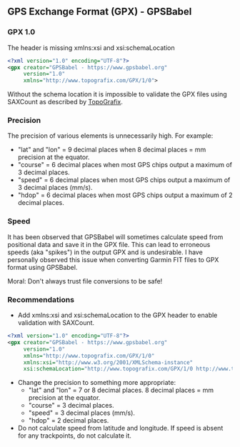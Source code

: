 ## GPS Exchange Format (GPX) - GPSBabel

### GPX 1.0

The header is missing xmlns:xsi and xsi:schemaLocation

```xml
<?xml version="1.0" encoding="UTF-8"?>
<gpx creator="GPSBabel - https://www.gpsbabel.org"
     version="1.0"
     xmlns="http://www.topografix.com/GPX/1/0">
```

Without the schema location it is impossible to validate the GPX files using SAXCount as described by [TopoGrafix](https://www.topografix.com/gpx_validation.asp).



### Precision

The precision of various elements is unnecessarily high. For example:

- "lat" and "lon" = 9 decimal places when 8 decimal places = mm precision at the equator.
- "course" = 6 decimal places when most GPS chips output a maximum of 3 decimal places.
- "speed" = 6 decimal places when most GPS chips output a maximum of 3 decimal places (mm/s).
- "hdop" = 6 decimal places when most GPS chips output a maximum of 2 decimal places.



### Speed

It has been observed that GPSBabel will sometimes calculate speed from positional data and save it in the GPX file. This can lead to erroneous speeds (aka "spikes") in the output GPX and is undesirable. I have personally observed this issue when converting Garmin FIT files to GPX format using GPSBabel.

Moral: Don't always trust file conversions to be safe!



### Recommendations

- Add xmlns:xsi and xsi:schemaLocation to the GPX header to enable validation with SAXCount.

```xml
<?xml version="1.0" encoding="UTF-8"?>
<gpx creator="GPSBabel - https://www.gpsbabel.org"
     version="1.0"
     xmlns="http://www.topografix.com/GPX/1/0"
     xmlns:xsi="http://www.w3.org/2001/XMLSchema-instance"
     xsi:schemaLocation="http://www.topografix.com/GPX/1/0 http://www.topografix.com/GPX/1/0/gpx.xsd">
```

- Change the precision to something more appropriate:
  - "lat" and "lon" = 7 or 8 decimal places. 8 decimal places = mm precision at the equator.
  - "course" = 3 decimal places.
  - "speed" = 3 decimal places (mm/s).
  - "hdop" = 2 decimal places.
- Do not calculate speed from latitude and longitude. If speed is absent for any trackpoints, do not calculate it.